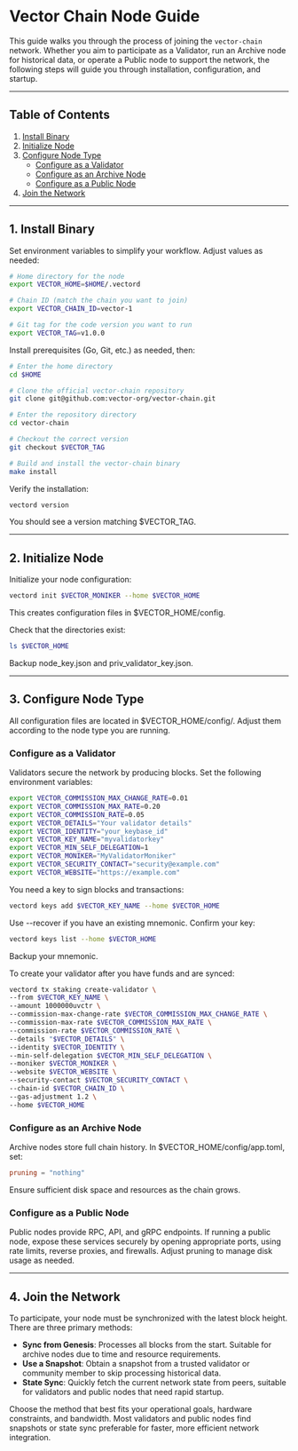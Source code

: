 # Vector Chain Node Guide

This guide walks you through the process of joining the `vector-chain` network. Whether you aim to participate as a Validator, run an Archive node for historical data, or operate a Public node to support the network, the following steps will guide you through installation, configuration, and startup.

---

## Table of Contents

1. [Install Binary](#1-install-binary)
2. [Initialize Node](#2-initialize-node)
3. [Configure Node Type](#3-configure-node-type)
   - [Configure as a Validator](#configure-as-a-validator)
   - [Configure as an Archive Node](#configure-as-an-archive-node)
   - [Configure as a Public Node](#configure-as-a-public-node)
4. [Join the Network](#5-join-the-network)

---

## 1. Install Binary

Set environment variables to simplify your workflow. Adjust values as needed:

```bash
# Home directory for the node
export VECTOR_HOME=$HOME/.vectord

# Chain ID (match the chain you want to join)
export VECTOR_CHAIN_ID=vector-1

# Git tag for the code version you want to run
export VECTOR_TAG=v1.0.0
```

Install prerequisites (Go, Git, etc.) as needed, then:

```bash
# Enter the home directory
cd $HOME

# Clone the official vector-chain repository
git clone git@github.com:vector-org/vector-chain.git

# Enter the repository directory
cd vector-chain

# Checkout the correct version
git checkout $VECTOR_TAG

# Build and install the vector-chain binary
make install
```

Verify the installation:

```bash
vectord version
```

You should see a version matching $VECTOR_TAG.

---

## 2. Initialize Node

Initialize your node configuration:

```bash
vectord init $VECTOR_MONIKER --home $VECTOR_HOME
```

This creates configuration files in $VECTOR_HOME/config.

Check that the directories exist:

```bash
ls $VECTOR_HOME
```

Backup node_key.json and priv_validator_key.json.

---

## 3. Configure Node Type

All configuration files are located in $VECTOR_HOME/config/. Adjust them according to the node type you are running.

### Configure as a Validator

Validators secure the network by producing blocks. Set the following environment variables:

```bash
export VECTOR_COMMISSION_MAX_CHANGE_RATE=0.01
export VECTOR_COMMISSION_MAX_RATE=0.20
export VECTOR_COMMISSION_RATE=0.05
export VECTOR_DETAILS="Your validator details"
export VECTOR_IDENTITY="your_keybase_id"
export VECTOR_KEY_NAME="myvalidatorkey"
export VECTOR_MIN_SELF_DELEGATION=1
export VECTOR_MONIKER="MyValidatorMoniker"
export VECTOR_SECURITY_CONTACT="security@example.com"
export VECTOR_WEBSITE="https://example.com"
```

You need a key to sign blocks and transactions:

```bash
vectord keys add $VECTOR_KEY_NAME --home $VECTOR_HOME
```

Use --recover if you have an existing mnemonic. Confirm your key:

```bash
vectord keys list --home $VECTOR_HOME
```

Backup your mnemonic.

To create your validator after you have funds and are synced:

```bash
vectord tx staking create-validator \
--from $VECTOR_KEY_NAME \
--amount 1000000uvctr \
--commission-max-change-rate $VECTOR_COMMISSION_MAX_CHANGE_RATE \
--commission-max-rate $VECTOR_COMMISSION_MAX_RATE \
--commission-rate $VECTOR_COMMISSION_RATE \
--details "$VECTOR_DETAILS" \
--identity $VECTOR_IDENTITY \
--min-self-delegation $VECTOR_MIN_SELF_DELEGATION \
--moniker $VECTOR_MONIKER \
--website $VECTOR_WEBSITE \
--security-contact $VECTOR_SECURITY_CONTACT \
--chain-id $VECTOR_CHAIN_ID \
--gas-adjustment 1.2 \
--home $VECTOR_HOME
```

### Configure as an Archive Node

Archive nodes store full chain history. In $VECTOR_HOME/config/app.toml, set:

```toml
pruning = "nothing"
```

Ensure sufficient disk space and resources as the chain grows.

### Configure as a Public Node

Public nodes provide RPC, API, and gRPC endpoints. If running a public node, expose these services securely by opening appropriate ports, using rate limits, reverse proxies, and firewalls. Adjust pruning to manage disk usage as needed.

---

## 4. Join the Network

To participate, your node must be synchronized with the latest block height. There are three primary methods:

- **Sync from Genesis**: Processes all blocks from the start. Suitable for archive nodes due to time and resource requirements.
- **Use a Snapshot**: Obtain a snapshot from a trusted validator or community member to skip processing historical data.
- **State Sync**: Quickly fetch the current network state from peers, suitable for validators and public nodes that need rapid startup.

Choose the method that best fits your operational goals, hardware constraints, and bandwidth. Most validators and public nodes find snapshots or state sync preferable for faster, more efficient network integration.

